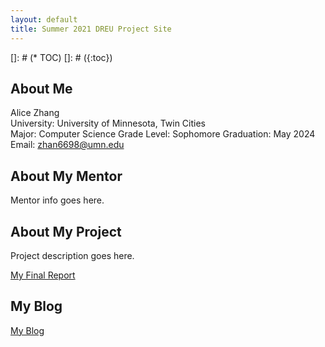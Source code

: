 ```yaml
---
layout: default
title: Summer 2021 DREU Project Site
---
```


[]: # (* TOC)
[]: # ({:toc})

## About Me

Alice Zhang\
University: University of Minnesota, Twin Cities\
Major: Computer Science
Grade Level: Sophomore
Graduation: May 2024
Email: zhan6698@umn.edu


## About My Mentor

Mentor info goes here.

## About My Project

Project description goes here.

[My Final Report](files/finalreport.pdf)

## My Blog

[My Blog](blog.html)
